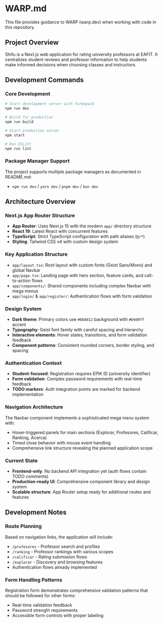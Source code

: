 # WARP.md

This file provides guidance to WARP (warp.dev) when working with code in this repository.

## Project Overview

Shifu is a Next.js web application for rating university professors at EAFIT. It centralizes student reviews and professor information to help students make informed decisions when choosing classes and instructors.

## Development Commands

### Core Development
```bash
# Start development server with Turbopack
npm run dev

# Build for production
npm run build

# Start production server
npm start

# Run ESLint
npm run lint
```

### Package Manager Support
The project supports multiple package managers as documented in README.md:
- `npm run dev` / `yarn dev` / `pnpm dev` / `bun dev`

## Architecture Overview

### Next.js App Router Structure
- **App Router**: Uses Next.js 15 with the modern `app/` directory structure
- **React 19**: Latest React with concurrent features
- **TypeScript**: Strict TypeScript configuration with path aliases (`@/*`)
- **Styling**: Tailwind CSS v4 with custom design system

### Key Application Structure
- `app/layout.tsx`: Root layout with custom fonts (Geist Sans/Mono) and global Navbar
- `app/page.tsx`: Landing page with hero section, feature cards, and call-to-action flows
- `app/components/`: Shared components including complex Navbar with mega menus
- `app/login/` & `app/register/`: Authentication flows with form validation

### Design System
- **Dark theme**: Primary colors use `#0b0d12` background with `#b9d9ff` accent
- **Typography**: Geist font family with careful spacing and hierarchy  
- **Interactive elements**: Hover states, transitions, and form validation feedback
- **Component patterns**: Consistent rounded corners, border styling, and spacing

### Authentication Context
- **Student-focused**: Registration requires EPIK ID (university identifier)
- **Form validation**: Complex password requirements with real-time feedback
- **TODO markers**: Auth integration points are marked for backend implementation

### Navigation Architecture
The Navbar component implements a sophisticated mega menu system with:
- Hover-triggered panels for main sections (Explorar, Profesores, Calificar, Ranking, Acerca)
- Timed close behavior with mouse event handling
- Comprehensive link structure revealing the planned application scope

### Current State
- **Frontend-only**: No backend API integration yet (auth flows contain TODO comments)
- **Production-ready UI**: Comprehensive component library and design system
- **Scalable structure**: App Router setup ready for additional routes and features

## Development Notes

### Route Planning
Based on navigation links, the application will include:
- `/profesores` - Professor search and profiles
- `/ranking` - Professor rankings with various scopes
- `/calificar` - Rating submission flows
- `/explorar` - Discovery and browsing features
- Authentication flows already implemented

### Form Handling Patterns
Registration form demonstrates comprehensive validation patterns that should be followed for other forms:
- Real-time validation feedback
- Password strength requirements
- Accessible form controls with proper labeling
